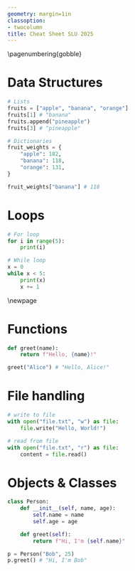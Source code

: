 ```yaml
---
geometry: margin=1in
classoption:
- twocolumn
title: Cheat Sheet SLU 2025
---
```


\pagenumbering{gobble}

# Data Structures

```python
# Lists
fruits = ["apple", "banana", "orange"]
fruits[1] # "banana"
fruits.append("pineapple")
fruits[3] # "pineapple"

# Dictionaries
fruit_weights = {
    "apple": 182,
    "banana": 118,
    "orange": 131,
}

fruit_weights["banana"] # 118
```

# Loops

```python
# For loop
for i in range(5):
    print(i)

# While loop
x = 0
while x < 5:
    print(x)
    x += 1
```

\newpage

# Functions

```python
def greet(name):
    return f"Hello, {name}!"

greet("Alice") # "Hello, Alice!"
```

# File handling

```python
# write to file
with open("file.txt", "w") as file:
    file.write("Hello, World!")

# read from file
with open("file.txt", "r") as file:
    content = file.read()
```

# Objects & Classes

```python
class Person:
    def __init__(self, name, age):
        self.name = name
        self.age = age

    def greet(self):
        return f"Hi, I'm {self.name}"

p = Person("Bob", 25)
p.greet() # "Hi, I'm Bob"
```
